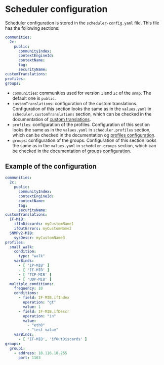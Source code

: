 # Scheduler configuration

Scheduler configuration is stored in the `scheduler-config.yaml` file. This file has the following sections:

```yaml
communities:
  2c:
    public:
      communityIndex:
      contextEngineId:
      contextName:
      tag:
      securityName:
customTranslations:
profiles:
groups:
```

- `communities`: communities used for version `1` and `2c` of the `snmp`. The default one is `public`.
- `customTranslations`: configuration of the custom translations. Configuration of this section looks the same as in the `values.yaml` in `scheduler.customTranslations` section, which can be checked in the documentation of [custom translations](../configuration/configuring-profiles.md#custom-translations).
- `profiles`: configuration of the profiles. Configuration of this section looks the same as in the `values.yaml` in `scheduler.profiles` section, which can be checked in the documentation og [profiles configuration](../configuration/configuring-profiles.md).
- `groups`: configuration of the groups. Configuration of this section looks the same as in the `values.yaml` in `scheduler.groups` section, which can be checked in the documentation of [groups configuration](../configuration/configuring-groups.md).

## Example of the configuration

```yaml
communities:
  2c:
    public:
      communityIndex:
      contextEngineId:
      contextName:
      tag:
      securityName:
customTranslations:
  IF-MIB:
    ifInDiscards: myCustomName1
    ifOutErrors: myCustomName2
  SNMPv2-MIB:
    sysDescr: myCustomName3
profiles:
  small_walk:
    condition:
      type: "walk"
    varBinds:
      - [ 'IP-MIB' ]
      - [ 'IF-MIB' ]
      - [ 'TCP-MIB' ]
      - [ 'UDP-MIB' ]
  multiple_conditions:
    frequency: 10
    conditions:
      - field: IF-MIB.ifIndex
        operation: "gt"
        value: 1
      - field: IF-MIB.ifDescr
        operation: "in"
        value:
          - "eth0"
          - "test value"
    varBinds:
      - [ 'IF-MIB', 'ifOutDiscards' ]
groups:
  group1:
    - address: 18.116.10.255
      port: 1163
```
